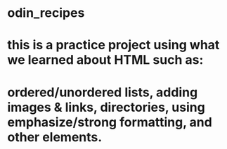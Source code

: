 # odin_recipes
# this is a practice project using what we learned about HTML such as:
# ordered/unordered lists, adding images & links, directories, using emphasize/strong formatting, and other elements.